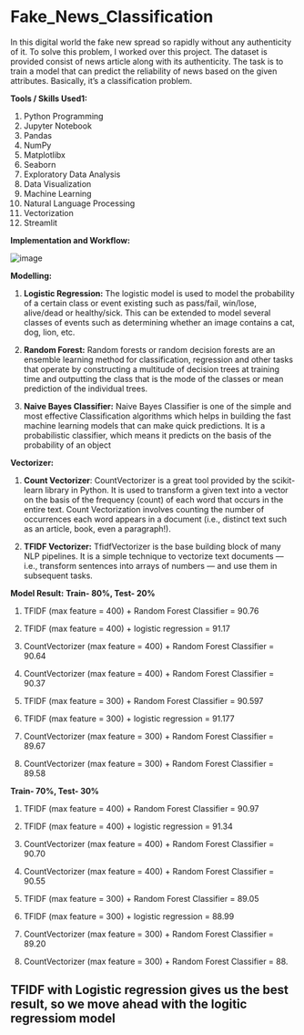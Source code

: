 # Fake_News_Classification
In this digital world the fake new spread so rapidly without any authenticity of it. To solve this problem, I worked over this project. The dataset is provided consist of news article along with its authenticity. The task is to train a model that can predict the reliability of news based on the given attributes. Basically, it’s a classification problem.

**Tools / Skills Used1:**
1.	Python Programming
2.	Jupyter Notebook
3.	Pandas
4.	NumPy
5.	Matplotlibx
6.	Seaborn
7.	Exploratory Data Analysis
8.	Data Visualization
9.	Machine Learning
10.	Natural Language Processing
11.	Vectorization
12.	Streamlit

**Implementation and Workflow:**

![image](https://user-images.githubusercontent.com/58176446/158067537-98402552-4920-480e-ac7d-4cc4b19ab444.png)

**Modelling:**
1.	**Logistic Regression:** The logistic model is used to model the probability of a certain class or event existing such as pass/fail, win/lose, alive/dead or healthy/sick. This can be extended to model several classes of events such as determining whether an image contains a cat, dog, lion, etc.

2.	**Random Forest:** Random forests or random decision forests are an ensemble learning method for classification, regression and other tasks that operate by constructing a multitude of decision trees at training time and outputting the class that is the mode of the classes or mean prediction of the individual trees.

3.	**Naive Bayes Classifier:** Naive Bayes Classifier is one of the simple and most effective Classification algorithms which helps in building the fast machine learning models that can make quick predictions. It is a probabilistic classifier, which means it predicts on the basis of the probability of an object





**Vectorizer:**

1.	**Count Vectorizer**: CountVectorizer is a great tool provided by the scikit-learn library in Python. It is used to transform a given text into a vector on the basis of the frequency (count) of each word that occurs in the entire text. Count Vectorization involves counting the number of occurrences each word appears in a document (i.e., distinct text such as an article, book, even a paragraph!). 

2.	**TFIDF Vectorizer:** TfidfVectorizer is the base building block of many NLP pipelines. It is a simple technique to vectorize text documents — i.e., transform sentences into arrays of numbers — and use them in subsequent tasks.

**Model Result:**
**Train- 80%, Test- 20%**
1)	TFIDF (max feature = 400) + Random Forest Classifier = 90.76
2)	TFIDF (max feature = 400) + logistic regression = 91.17
3)	CountVectorizer (max feature = 400) + Random Forest Classifier = 90.64
4)	CountVectorizer (max feature = 400) + Random Forest Classifier = 90.37    

5)	TFIDF (max feature = 300) + Random Forest Classifier = 90.597
6)	TFIDF (max feature = 300) + logistic regression = 91.177
7)	CountVectorizer (max feature = 300) + Random Forest Classifier = 89.67
8)	CountVectorizer (max feature = 300) + Random Forest Classifier = 89.58

**Train- 70%, Test- 30%**
1)	TFIDF (max feature = 400) + Random Forest Classifier = 90.97
2)	TFIDF (max feature = 400) + logistic regression = 91.34
3)	CountVectorizer (max feature = 400) + Random Forest Classifier = 90.70
4)	CountVectorizer (max feature = 400) + Random Forest Classifier = 90.55

5)	TFIDF (max feature = 300) + Random Forest Classifier = 89.05
6)	TFIDF (max feature = 300) + logistic regression = 88.99
7)	CountVectorizer (max feature = 300) + Random Forest Classifier = 89.20
8)	CountVectorizer (max feature = 300) + Random Forest Classifier = 88. 

## TFIDF with Logistic regression gives us the best result, so we move ahead with the logitic regressiom model
